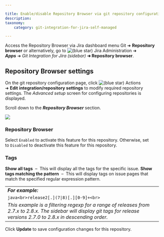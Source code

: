 ```yaml
---

title: Enable/disable Repository Browser via git repository configuration page
description:
taxonomy:
    category: git-integration-for-jira-self-managed

---
```


Access the Repository Browser via Jira dashboard menu Git ➜ **Repository browser** or alternatively, go to ![(blue star)](https://bigbrassband.atlassian.net/wiki/s/-1639011364/6452/8b4898d3c114827e64ec143b4fa79bb76a6cfa5b/_/images/icons/emoticons/star_blue.png) Jira Administration ➜ _**Apps**_ ➜ _Git Integration for Jira_ _(sidebar)_ **➜ Repository browser**.

## Repository Browser settings

On the git repository configuration page, click ![(blue star)](https://bigbrassband.atlassian.net/wiki/s/-1639011364/6452/8b4898d3c114827e64ec143b4fa79bb76a6cfa5b/_/images/icons/emoticons/star_blue.png) Actions ➜ **Edit** **integration/repository settings** to modify required repository settings. The _Advanced setup_ screen for configuring repositories is displayed.

Scroll down to the _**Repository Browser**_ section.

![](https://bigbrassband.atlassian.net/wiki/download/thumbnails/1930398739/git-viewer-configuration.png?version=1&modificationDate=1630642903809&cacheVersion=1&api=v2&width=680&height=226)

### **Repository Browser**

Select `Enabled` to activate this feature for this repository. Otherwise, set to `Disabled` to deactivate this feature for this repository.

### **Tags**

**Show all tags**  –  This will display all the tags for the specific issue.
**Show tags matching the pattern**  –  This will display tags on issue pages that match the specified regular expression pattern.

|     |
| --- |
| _**For example:**_ |
| ```java<br>release2[.](7\|8)[.][0-9]+<br>``` |
| _This example is a filtering regexp for a range of releases from 2.7.x to 2.8.x. The sidebar will display git tags for release versions 2.7.0 to 2.8.x in descending order._ |

Click **Update** to save configuration changes for this repository.

